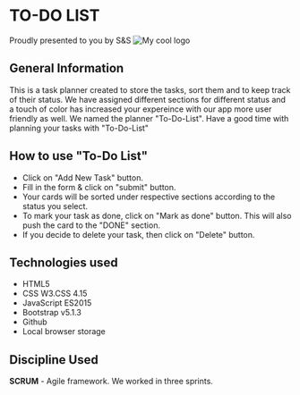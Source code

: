 # TO-DO LIST 

Proudly presented to you by S&S
<img src="" alt="My cool logo"/>

## General Information
This is a task planner created to store the tasks, sort them and to keep track of their status. We have assigned different sections for different status and a touch of color has increased your expereince with our app more user friendly as well. 
We named the planner "To-Do-List". Have a good time with planning your tasks with "To-Do-List"

## How to use "To-Do List"

- Click on "Add New Task" button.
- Fill in the form & click on "submit" button.
- Your cards will be sorted under respective sections according to the status you select. 
- To mark your task as done, click on "Mark as done" button. This will also push the card to the "DONE" section.
- If you decide to delete your task, then click on "Delete" button. 

## Technologies used

- HTML5
- CSS W3.CSS 4.15
- JavaScript ES2015
- Bootstrap v5.1.3
- Github
- Local browser storage

## Discipline Used  
**SCRUM** - Agile framework. 
We worked in three sprints. 









